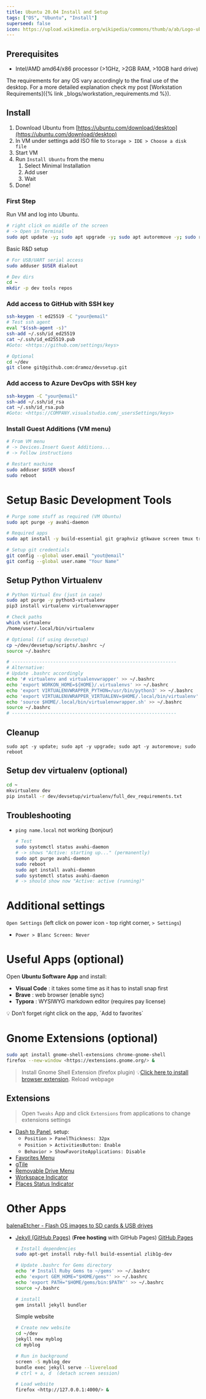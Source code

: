 ```yaml
---
title: Ubuntu 20.04 Install and Setup
tags: ["OS", "Ubuntu", "Install"]
superseed: false
icon: https://upload.wikimedia.org/wikipedia/commons/thumb/a/ab/Logo-ubuntu_cof-orange-hex.svg/1200px-Logo-ubuntu_cof-orange-hex.svg.png
---
```

## Prerequisites

- Intel/AMD amd64/x86 processor (>1GHz, >2GB RAM, >10GB hard drive)

The requirements for any OS vary accordingly to the final use of the desktop. For a more detailed explanation check my post [Workstation Requirements]({% link _blogs/workstation_requirements.md %}).

## Install

1. Download Ubuntu from [](https://ubuntu.com/download/desktop)[https://ubuntu.com/download/desktop](https://ubuntu.com/download/desktop)
2. In VM under settings add ISO file to `Storage > IDE > Choose a disk file`
3. Start VM
4. Run `Install Ubuntu` from the menu
   1. Select Minimal Installation
   2. Add user
   3. Wait
5. Done!

### First Step

Run VM and log into Ubuntu.

```bash
# right click on middle of the screen
# -> Open in Terminal
sudo apt update -y; sudo apt upgrade -y; sudo apt autoremove -y; sudo reboot
```

Basic R&D setup

```bash
# For USB/UART serial access
sudo adduser $USER dialout

# Dev dirs
cd ~
mkdir -p dev tools repos
```

### Add access to **GitHub with SSH key**

```bash
ssh-keygen -t ed25519 -C "your@email"
# Test ssh agent
eval "$(ssh-agent -s)"
ssh-add ~/.ssh/id_ed25519
cat ~/.ssh/id_ed25519.pub
#Goto: <https://github.com/settings/keys>

# Optional
cd ~/dev
git clone git@github.com:dramoz/devsetup.git
```

### Add access to Azure DevOps **with SSH key**

```bash
ssh-keygen -C "your@email"
ssh-add ~/.ssh/id_rsa
cat ~/.ssh/id_rsa.pub
#Goto: <https://COMPANY.visualstudio.com/_usersSettings/keys>
```

### Install Guest Additions (VM menu)

```bash
# From VM menu
# -> Devices.Insert Guest Additions...
# -> Follow instructions

# Restart machine
sudo adduser $USER vboxsf
sudo reboot
```

# Setup Basic Development Tools

```bash
# Purge some stuff as required (VM Ubuntu)
sudo apt purge -y avahi-daemon

# Required apps
sudo apt install -y build-essential git graphviz gtkwave screen tmux tree vim python3 python3-pip python3-tk meld avahi-daemon

# Setup git credentials
git config --global user.email "yout@email"
git config --global user.name "Your Name"
```

## Setup Python Virtualenv

```bash
# Python Virtual Env (just in case)
sudo apt purge -y python3-virtualenv
pip3 install virtualenv virtualenvwrapper

# Check paths
which virtualenv
/home/user/.local/bin/virtualenv

# Optional (if using devsetup)
cp ~/dev/devsetup/scripts/.bashrc ~/
source ~/.bashrc

# ------------------------------------------------------------
# Alternative:
# Update .bashrc accordingly
echo '# virtualenv and virtualenvwrapper' >> ~/.bashrc
echo 'export WORKON_HOME=${HOME}/.virtualenvs' >> ~/.bashrc
echo 'export VIRTUALENVWRAPPER_PYTHON=/usr/bin/python3' >> ~/.bashrc
echo 'export VIRTUALENVWRAPPER_VIRTUALENV=$HOME/.local/bin/virtualenv' >> ~/.bashrc
echo 'source $HOME/.local/bin/virtualenvwrapper.sh' >> ~/.bashrc
source ~/.bashrc
# ------------------------------------------------------------
```

## **Cleanup**

```
sudo apt -y update; sudo apt -y upgrade; sudo apt -y autoremove; sudo reboot
```

## Setup dev virtualenv (optional)

```bash
cd ~
mkvirtualenv dev
pip install -r dev/devsetup/virtualenv/full_dev_requirements.txt
```

## Troubleshooting

* `ping name.local` not working (bonjour)
  ```bash
  # Test 
  sudo systemctl status avahi-daemon
  # -> shows "Active: starting up..." (permanently)
  sudo apt purge avahi-daemon
  sudo reboot
  sudo apt install avahi-daemon
  sudo systemctl status avahi-daemon
  # -> should show now "Active: active (running)"
  ```

# Additional settings

`Open Settings` (left click on power icon - top right corner, `> Settings`)

* `Power > Blanc Screen: Never`

# Useful Apps (optional)

Open **Ubuntu Software App** and install:

* **Visual Code** : it takes some time as it has to install snap first
* **Brave** : web browser (enable sync)
* **Typora** : WYSIWYG markdown editor (requires pay license)

<aside>
💡 Don’t forget right click on the app, `Add to favorites`

</aside>

# Gnome Extensions (optional)

```bash
sudo apt install gnome-shell-extensions chrome-gnome-shell
firefox --new-window <https://extensions.gnome.org/> &
```

> Install Gnome Shell Extension (firefox plugin)
> 💡[Click here to install browser extension](https://extensions.gnome.org/#).
> Reload webpage

## Extensions

> Open `Tweaks` App and click `Extensions` from applications to change extensions settings

* [Dash to Panel](https://extensions.gnome.org/extension/1160/dash-to-panel/), setup:
  * `Position > PanelThickness: 32px`
  * `Position > ActivitiesButton: Enable`
  * `Behavior > ShowFavoriteApplications: Disable`
* [Favorites Menu](https://extensions.gnome.org/extension/115/favorites-menu/)
* [gTile](https://extensions.gnome.org/extension/28/gtile/)
* [Removable Drive Menu](https://extensions.gnome.org/extension/7/removable-drive-menu/)
* [Workspace Indicator](https://extensions.gnome.org/extension/21/workspace-indicator/)
* [Places Status Indicator](https://extensions.gnome.org/extension/8/places-status-indicator/)

# Other Apps

[balenaEtcher - Flash OS images to SD cards &amp; USB drives](https://www.balena.io/etcher/)

* [Jekyll (GitHub Pages)](https://jekyllrb.com/docs/installation/ubuntu/) (**Free hosting** with GitHub Pages)
  [GitHub Pages](https://pages.github.com/)

  ```bash
  # Install dependencies
  sudo apt-get install ruby-full build-essential zlib1g-dev
  
  # Update .bashrc for Gems directory
  echo '# Install Ruby Gems to ~/gems' >> ~/.bashrc
  echo 'export GEM_HOME="$HOME/gems"' >> ~/.bashrc
  echo 'export PATH="$HOME/gems/bin:$PATH"' >> ~/.bashrc
  source ~/.bashrc
  
  # install
  gem install jekyll bundler
  ```
  Simple website

  ```bash
  # Create new website
  cd ~/dev
  jekyll new myblog
  cd myblog
  
  # Run in background
  screen -S myblog_dev
  bundle exec jekyll serve --livereload
  # ctrl + a, d  (detach screen session)
  
  # Load website
  firefox <http://127.0.0.1:4000/> &
  ```
